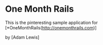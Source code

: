 # One Month Rails

This is the pinteresting sample application for 
[*OneMonthRails(http://onemonthrails.com)]

by [Adam Lewis]